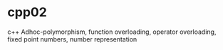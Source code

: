 # cpp02
c++ Adhoc-polymorphism, function overloading, operator overloading, fixed point numbers, number representation
